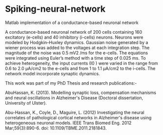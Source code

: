 # Spiking-neural-network
Matlab implementation of a conductance-based neuronal network

A conductance-based neuronal network of 200 cells containing 160 excitatory (e-cells) and 40 inhibitory (i-cells) neurons. Neurons were modeled by Hodgkin–Huxley dynamics. Gaussian noise generated by a wiener process was added to the voltages at each integration step. The magnitude of the noise was 0.5 mV2 /ms for the e-cells. The equations were integrated using Euler’s method with a time step of 0.025 ms. To achieve heterogeneity, the input currents (I0 ) were varied in the range from 0.6 to 2.0 μA/cm2 to the e-cells and from 1 to 1.1 μA/cm2 to the i-cells.  The network model incorporate synaptic dynamics.

This work was part of my PhD Thesis and research publications:-

AbuHassan, K. (2013). Modelling synaptic loss, compensation mechanisms and neural oscillations in Alzheimer's Disease (Doctoral dissertation, University of Ulster).

Abu-Hassan, K., Coyle, D., Maguire, L. (2012) Investigating the neural correlates of pathological cortical networks in Alzheimer's disease using heterogeneous neuronal models. IEEE Trans Biomed Eng. 2012 Mar;59(3):890-6. doi: 10.1109/TBME.2011.2181843. 
